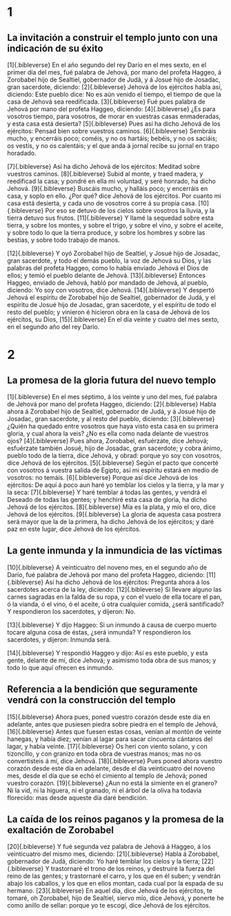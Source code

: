 # 1 
## La invitación a construir el templo junto con una indicación de su éxito
[1]{.bibleverse} En el año segundo del rey Darío en el mes sexto, en el primer día del mes, fué palabra de Jehová, por mano del profeta Haggeo, á Zorobabel hijo de Sealtiel, gobernador de Judá, y á Josué hijo de Josadac, gran sacerdote, diciendo: [2]{.bibleverse} Jehová de los ejércitos habla así, diciendo: Este pueblo dice: No es aún venido el tiempo, el tiempo de que la casa de Jehová sea reedificada. [3]{.bibleverse} Fué pues palabra de Jehová por mano del profeta Haggeo, diciendo: [4]{.bibleverse} ¿Es para vosotros tiempo, para vosotros, de morar en vuestras casas enmaderadas, y esta casa está desierta? [5]{.bibleverse} Pues así ha dicho Jehová de los ejércitos: Pensad bien sobre vuestros caminos. [6]{.bibleverse} Sembráis mucho, y encerráis poco; coméis, y no os hartáis; bebéis, y no os saciáis; os vestís, y no os calentáis; y el que anda á jornal recibe su jornal en trapo horadado.

[7]{.bibleverse} Así ha dicho Jehová de los ejércitos: Meditad sobre vuestros caminos. [8]{.bibleverse} Subid al monte, y traed madera, y reedificad la casa; y pondré en ella mi voluntad, y seré honrado, ha dicho Jehová. [9]{.bibleverse} Buscáis mucho, y halláis poco; y encerráis en casa, y soplo en ello. ¿Por qué? dice Jehová de los ejércitos. Por cuanto mi casa está desierta, y cada uno de vosotros corre á su propia casa. [10]{.bibleverse} Por eso se detuvo de los cielos sobre vosotros la lluvia, y la tierra detuvo sus frutos. [11]{.bibleverse} Y llamé la sequedad sobre esta tierra, y sobre los montes, y sobre el trigo, y sobre el vino, y sobre el aceite, y sobre todo lo que la tierra produce, y sobre los hombres y sobre las bestias, y sobre todo trabajo de manos.

[12]{.bibleverse} Y oyó Zorobabel hijo de Sealtiel, y Josué hijo de Josadac, gran sacerdote, y todo el demás pueblo, la voz de Jehová su Dios, y las palabras del profeta Haggeo, como lo había enviado Jehová el Dios de ellos; y temió el pueblo delante de Jehová. [13]{.bibleverse} Entonces Haggeo, enviado de Jehová, habló por mandado de Jehová, al pueblo, diciendo: Yo soy con vosotros, dice Jehová. [14]{.bibleverse} Y despertó Jehová el espíritu de Zorobabel hijo de Sealtiel, gobernador de Judá, y el espíritu de Josué hijo de Josadac, gran sacerdote, y el espíritu de todo el resto del pueblo; y vinieron é hicieron obra en la casa de Jehová de los ejércitos, su Dios, [15]{.bibleverse} En el día veinte y cuatro del mes sexto, en el segundo año del rey Darío. 

# 2 
## La promesa de la gloria futura del nuevo templo
[1]{.bibleverse} En el mes séptimo, á los veinte y uno del mes, fué palabra de Jehová por mano del profeta Haggeo, diciendo: [2]{.bibleverse} Habla ahora á Zorobabel hijo de Sealtiel, gobernador de Judá, y á Josué hijo de Josadac, gran sacerdote, y al resto del pueblo, diciendo: [3]{.bibleverse} ¿Quién ha quedado entre vosotros que haya visto esta casa en su primera gloria, y cual ahora la veis? ¿No es ella como nada delante de vuestros ojos? [4]{.bibleverse} Pues ahora, Zorobabel, esfuérzate, dice Jehová; esfuérzate también Josué, hijo de Josadac, gran sacerdote; y cobra ánimo, pueblo todo de la tierra, dice Jehová, y obrad: porque yo soy con vosotros, dice Jehová de los ejércitos. [5]{.bibleverse} Según el pacto que concerté con vosotros á vuestra salida de Egipto, así mi espíritu estará en medio de vosotros: no temáis. [6]{.bibleverse} Porque así dice Jehová de los ejércitos: De aquí á poco aun haré yo temblar los cielos y la tierra, y la mar y la seca: [7]{.bibleverse} Y haré temblar á todas las gentes, y vendrá el Deseado de todas las gentes; y henchiré esta casa de gloria, ha dicho Jehová de los ejércitos. [8]{.bibleverse} Mía es la plata, y mío el oro, dice Jehová de los ejércitos. [9]{.bibleverse} La gloria de aquesta casa postrera será mayor que la de la primera, ha dicho Jehová de los ejércitos; y daré paz en este lugar, dice Jehová de los ejércitos.

## La gente inmunda y la inmundicia de las víctimas
[10]{.bibleverse} A veinticuatro del noveno mes, en el segundo año de Darío, fué palabra de Jehová por mano del profeta Haggeo, diciendo: [11]{.bibleverse} Así ha dicho Jehová de los ejércitos: Pregunta ahora á los sacerdotes acerca de la ley, diciendo: [12]{.bibleverse} Si llevare alguno las carnes sagradas en la falda de su ropa, y con el vuelo de ella tocare el pan, ó la vianda, ó el vino, ó el aceite, ú otra cualquier comida, ¿será santificado? Y respondieron los sacerdotes, y dijeron: No.

[13]{.bibleverse} Y dijo Haggeo: Si un inmundo á causa de cuerpo muerto tocare alguna cosa de éstas, ¿será inmunda? Y respondieron los sacerdotes, y dijeron: Inmunda será.

[14]{.bibleverse} Y respondió Haggeo y dijo: Así es este pueblo, y esta gente, delante de mí, dice Jehová; y asimismo toda obra de sus manos; y todo lo que aquí ofrecen es inmundo.

## Referencia a la bendición que seguramente vendrá con la construcción del templo
[15]{.bibleverse} Ahora pues, poned vuestro corazón desde este día en adelante, antes que pusiesen piedra sobre piedra en el templo de Jehová, [16]{.bibleverse} Antes que fuesen estas cosas, venían al montón de veinte hanegas, y había diez; venían al lagar para sacar cincuenta cántaros del lagar, y había veinte. [17]{.bibleverse} Os herí con viento solano, y con tizoncillo, y con granizo en toda obra de vuestras manos; mas no os convertisteis á mí, dice Jehová. [18]{.bibleverse} Pues poned ahora vuestro corazón desde este día en adelante, desde el día veinticuatro del noveno mes, desde el día que se echó el cimiento al templo de Jehová; poned vuestro corazón. [19]{.bibleverse} ¿Aun no está la simiente en el granero? Ni la vid, ni la higuera, ni el granado, ni el árbol de la oliva ha todavía florecido: mas desde aqueste día daré bendición.

## La caída de los reinos paganos y la promesa de la exaltación de Zorobabel
[20]{.bibleverse} Y fué segunda vez palabra de Jehová á Haggeo, á los veinticuatro del mismo mes, diciendo: [21]{.bibleverse} Habla á Zorobabel, gobernador de Judá, diciendo: Yo haré temblar los cielos y la tierra; [22]{.bibleverse} Y trastornaré el trono de los reinos, y destruiré la fuerza del reino de las gentes; y trastornaré el carro, y los que en él suben; y vendrán abajo los caballos, y los que en ellos montan, cada cual por la espada de su hermano. [23]{.bibleverse} En aquel día, dice Jehová de los ejércitos, te tomaré, oh Zorobabel, hijo de Sealtiel, siervo mío, dice Jehová, y ponerte he como anillo de sellar: porque yo te escogí, dice Jehová de los ejércitos. 